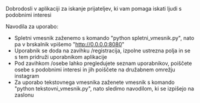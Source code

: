 Dobrodosli v aplikaciji za iskanje prijateljev, ki vam pomaga iskati ljudi s podobnimi interesi

Navodila za uporabo:
* Spletni vmesnik zaženemo s komando "python spletni_vmesnik.py", nato pa v brskalnik vpišemo "http://0.0.0.0:8080"
* Uporabnik se doda na zavihku /registracija, izpolne ustrezna polja in se s tem pridruži uporabnikom aplikacije
* Pod zavihkom /osebe lahko pregledujete seznam uporabnikov, poiščete osebe s podobnimi interesi in jih poiščete na družabnem omrežju instagram
* Za uporabo tekstovnega vmesnika zaženete vmesnik s komando "python tekstovni_vmesnik.py", nato sledimo navodilom, ki se izpišejo na zaslonu
